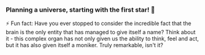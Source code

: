 ### Planning a universe, starting with the first star! 🌠

⚡ Fun fact: Have you ever stopped to consider the incredible fact that the brain is the only entity that has managed to give itself a name? Think about it - this complex organ has not only given us the ability to think, feel and act, but it has also given itself a moniker. Truly remarkable, isn't it?
